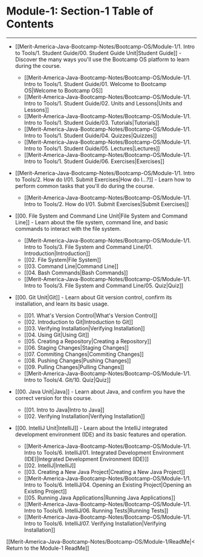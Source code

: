 # Module-1: Section-1 Table of Contents
---

- [[Merit-America-Java-Bootcamp-Notes/Bootcamp-OS/Module-1/1. Intro to Tools/1. Student Guide/00. Student Guide Unit|Student Guide]] - Discover the many ways you'll use the Bootcamp OS platform to learn during the course.
	- [[Merit-America-Java-Bootcamp-Notes/Bootcamp-OS/Module-1/1. Intro to Tools/1. Student Guide/01. Welcome to Bootcamp OS|Welcome to Bootcamp OS]] 
	- [[Merit-America-Java-Bootcamp-Notes/Bootcamp-OS/Module-1/1. Intro to Tools/1. Student Guide/02. Units and Lessons|Units and Lessons]] 
	- [[Merit-America-Java-Bootcamp-Notes/Bootcamp-OS/Module-1/1. Intro to Tools/1. Student Guide/03. Tutorials|Tutorials]] 
	- [[Merit-America-Java-Bootcamp-Notes/Bootcamp-OS/Module-1/1. Intro to Tools/1. Student Guide/04. Quizzes|Quizzes]] 
	- [[Merit-America-Java-Bootcamp-Notes/Bootcamp-OS/Module-1/1. Intro to Tools/1. Student Guide/05. Lectures|Lectures]] 
	- [[Merit-America-Java-Bootcamp-Notes/Bootcamp-OS/Module-1/1. Intro to Tools/1. Student Guide/06. Exercises|Exercises]] 


- [[Merit-America-Java-Bootcamp-Notes/Bootcamp-OS/Module-1/1. Intro to Tools/2. How do I/01. Submit Exercises|How do I...?]] - Learn how to perform common tasks that you'll do during the course.
	- [[Merit-America-Java-Bootcamp-Notes/Bootcamp-OS/Module-1/1. Intro to Tools/2. How do I/01. Submit Exercises|Submit Exercises]] 


- [[00. File System and Command Line Unit|File System and Command Line]] - Learn about the file system, command line, and basic commands to interact with the file system.
	- [[Merit-America-Java-Bootcamp-Notes/Bootcamp-OS/Module-1/1. Intro to Tools/3. File System and Command Line/01. Introduction|Introduction]] 
	- [[02. File System|File System]] 
	- [[03. Command Line|Command Line]] 
	- [[04. Bash Commands|Bash Commands]] 
	- [[Merit-America-Java-Bootcamp-Notes/Bootcamp-OS/Module-1/1. Intro to Tools/3. File System and Command Line/05. Quiz|Quiz]] 


- [[00. Git Unit|Git]] - Learn about Git version control, confirm its installation, and learn its basic usage.
	- [[01. What's Version Control|What's Version Control]] 
	- [[02. Introduction to Git|Introduction to Git]] 
	-  [[03. Verifying Installation|Verifying Installation]] 
	- [[04. Using Git|Using Git]] 
	- [[05. Creating a Repository|Creating a Repository]] 
	- [[06. Staging Changes|Staging Changes]] 
	-  [[07. Commiting Changes|Commiting Changes]] 
	- [[08. Pushing Changes|Pushing Changes]] 
	- [[09. Pulling Changes|Pulling Changes]] 
	- [[Merit-America-Java-Bootcamp-Notes/Bootcamp-OS/Module-1/1. Intro to Tools/4. Git/10. Quiz|Quiz]] 


- [[00. Java Unit|Java]] - Learn about Java, and confirm you have the correct version for this course.
	- [[01. Intro to Java|Intro to Java]] 
	- [[02. Verifying Installation|Verifying Installation]] 


- [[00. IntelliJ Unit|IntelliJ]] - Learn about the IntelliJ integrated development environment (IDE) and its basic features and operation.
	- [[Merit-America-Java-Bootcamp-Notes/Bootcamp-OS/Module-1/1. Intro to Tools/6. IntelliJ/01. Integrated Development Environment (IDE)|Integrated Development Environment (IDE)]] 
	- [[02. IntelliJ|IntelliJ]] 
	- [[03. Creating a New Java Project|Creating a New Java Project]] 
	- [[Merit-America-Java-Bootcamp-Notes/Bootcamp-OS/Module-1/1. Intro to Tools/6. IntelliJ/04. Opening an Existing Project|Opening an Existing Project]] 
	- [[05. Running Java Applications|Running Java Applications]] 
	- [[Merit-America-Java-Bootcamp-Notes/Bootcamp-OS/Module-1/1. Intro to Tools/6. IntelliJ/06. Running Tests|Running Tests]] 
	- [[Merit-America-Java-Bootcamp-Notes/Bootcamp-OS/Module-1/1. Intro to Tools/6. IntelliJ/07. Verifying Installation|Verifying Installation]] 
 

[[Merit-America-Java-Bootcamp-Notes/Bootcamp-OS/Module-1/ReadMe|< Return to the Module-1 ReadMe]] 